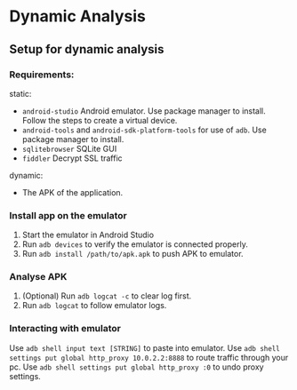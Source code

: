 # Dynamic Analysis

## Setup for dynamic analysis

### Requirements:

static:

- `android-studio` Android emulator. Use package manager to install. Follow the steps to create a virtual device.
- `android-tools` and `android-sdk-platform-tools` for use of `adb`. Use package manager to install.
- `sqlitebrowser` SQLite GUI
- `fiddler` Decrypt SSL traffic

dynamic:

- The APK of the application.

### Install app on the emulator

1. Start the emulator in Android Studio
2. Run `adb devices` to verify the emulator is connected properly.
3. Run `adb install /path/to/apk.apk` to push APK to emulator.

### Analyse APK

1. (Optional) Run `adb logcat -c` to clear log first.
2. Run `adb logcat` to follow emulator logs.

### Interacting with emulator

Use `adb shell input text [STRING]` to paste into emulator.
Use `adb shell settings put global http_proxy 10.0.2.2:8888` to route traffic through your pc.
Use `adb shell settings put global http_proxy :0` to undo proxy settings.